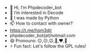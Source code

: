 - 👋 Hi, I’m Phpdecoder_bot
- 👀 I’m interested in Decode
- 🐍 I was made by Python
- 📫 How to contact with owner?
- https://t.me/hom3dir
- phpdecoder_bot(at)hotmail.com
- 😄 Pronouns: 😐,😕,😉,🌺,❤️,🌹
- ⚡ Fun fact: Let's follow the GPL rules!
